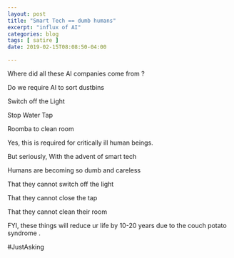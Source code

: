 ```yaml
---
layout: post
title: "Smart Tech == dumb humans"
excerpt: "influx of AI"
categories: blog
tags: [ satire ]
date: 2019-02-15T08:08:50-04:00

---
```


Where did all these AI companies come from ?

Do we require AI to sort dustbins

Switch off the Light

Stop Water Tap

Roomba to clean room

Yes, this is required for critically ill human beings.

But seriously, With the advent of smart tech

Humans are becoming so dumb and careless

That they cannot switch off the light

That they cannot close the tap

That they cannot clean their room

FYI, these things will reduce ur life by 10-20 years due to the
couch potato syndrome .

#JustAsking
